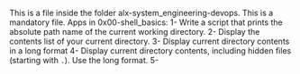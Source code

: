 
This is a file inside the folder alx-system_engineering-devops.
This is a mandatory file.
Apps in 0x00-shell_basics:
1- Write a script that prints the absolute path name of the current working directory. 
2- Display the contents list of your current directory.
3- Display current directory contents in a long format
4- Display current directory contents, including hidden files (starting with `.`). Use the long format.
5- 
